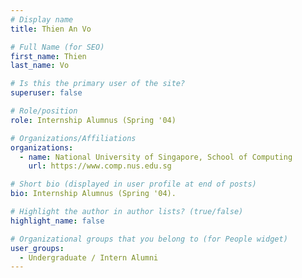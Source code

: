 ```yaml
---
# Display name
title: Thien An Vo

# Full Name (for SEO) 
first_name: Thien
last_name: Vo

# Is this the primary user of the site?
superuser: false

# Role/position
role: Internship Alumnus (Spring '04)

# Organizations/Affiliations
organizations:
  - name: National University of Singapore, School of Computing
    url: https://www.comp.nus.edu.sg

# Short bio (displayed in user profile at end of posts)
bio: Internship Alumnus (Spring '04). 

# Highlight the author in author lists? (true/false)
highlight_name: false

# Organizational groups that you belong to (for People widget)
user_groups:
  - Undergraduate / Intern Alumni
---
```

